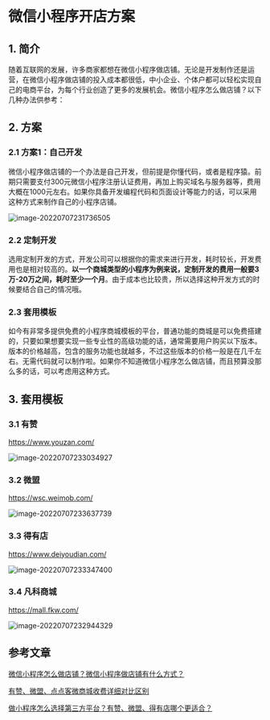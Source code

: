 # 微信小程序开店方案

## 1. 简介

随着互联网的发展，许多商家都想在微信小程序做店铺。无论是开发制作还是运营，在微信小程序做店铺的投入成本都很低，中小企业、个体户都可以轻松实现自己的电商平台，为每个行业创造了更多的发展机会。微信小程序怎么做店铺？以下几种办法供参考：

## 2. 方案

### 2.1 方案1：**自己开发**

微信小程序做店铺的一个办法是自己开发，但前提是你懂代码，或者是程序猿。前期只需要支付300元微信小程序注册认证费用，再加上购买域名与服务器等，费用大概在1000元左右。如果你具备开发编程代码和页面设计等能力的话，可以采用这种方式来制作自己的小程序店铺。

![image-20220707231736505](https://zszblog.oss-cn-beijing.aliyuncs.com/zszblog/image-20220707231736505.png)

### 2.2 定制开发

选用定制开发的方式，开发公司可以根据你的需求来进行开发，耗时较长，开发费用也是相对较高的。**以一个商城类型的小程序为例来说，定制开发的费用一般要3万-20万之间，耗时至少一个月**。由于成本也比较贵，所以选择这种开发方式的时候要结合自己的情况哦。

### 2.3 套用模板

如今有非常多提供免费的小程序商城模板的平台，普通功能的商城是可以免费搭建的，只要如果想要实现一些专业性的高级功能的话，通常需要用户购买以下版本。版本的价格越高，包含的服务功能也就越多，不过这些版本的价格一般是在几千左右。无需代码就可以制作啦。如果你不知道微信小程序怎么做店铺，而且预算没那么多的话，可以考虑用这种方式。

## 3. 套用模板

### 3.1 有赞

https://www.youzan.com/

![image-20220707233034927](https://zszblog.oss-cn-beijing.aliyuncs.com/zszblog/image-20220707233034927.png)

### 3.2 微盟

https://wsc.weimob.com/

![image-20220707233637739](https://zszblog.oss-cn-beijing.aliyuncs.com/zszblog/image-20220707233637739.png)

### 3.3 得有店

https://www.deiyoudian.com/

![image-20220707233347400](https://zszblog.oss-cn-beijing.aliyuncs.com/zszblog/image-20220707233347400.png)

### 3.4 凡科商城

https://mall.fkw.com/

![image-20220707232944329](https://zszblog.oss-cn-beijing.aliyuncs.com/zszblog/image-20220707232944329.png)

## 参考文章

[微信小程序怎么做店铺？微信小程序做店铺有什么方式？](https://developers.weixin.qq.com/community/develop/article/doc/0008643e8f4aa805af8dd4bd95b813)

[有赞、微盟、点点客微商城收费详细对比区别 ](https://www.sohu.com/a/370263844_120393347)

[做小程序怎么选择第三方平台？有赞、微盟、得有店哪个更适合？](https://developers.weixin.qq.com/community/develop/article/doc/0004648a8c4fe86e938c02aec5bc13)